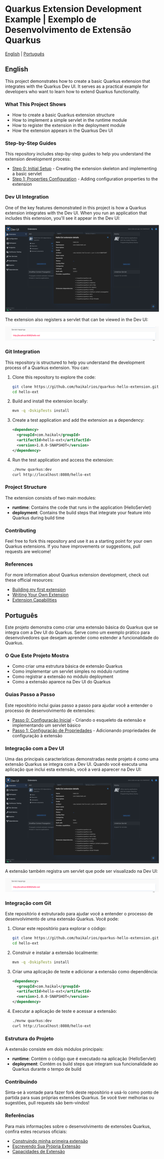 # Quarkus Extension Development Example | Exemplo de Desenvolvimento de Extensão Quarkus

[English](#english) | [Português](#português)

## English

This project demonstrates how to create a basic Quarkus extension that integrates with the Quarkus Dev UI. It serves as a practical example for developers who want to learn how to extend Quarkus functionality.

### What This Project Shows

- How to create a basic Quarkus extension structure
- How to implement a simple servlet in the runtime module
- How to register the extension in the deployment module
- How the extension appears in the Quarkus Dev UI

### Step-by-Step Guides

This repository includes step-by-step guides to help you understand the extension development process:

- [Step 0: Initial Setup](README.step.0-initial.md) - Creating the extension skeleton and implementing a basic servlet
- [Step 1: Properties Configuration](README.step.1-properties.md) - Adding configuration properties to the extension

### Dev UI Integration

One of the key features demonstrated in this project is how a Quarkus extension integrates with the Dev UI. When you run an application that includes this extension, you'll see it appear in the Dev UI:

![Extension in Dev UI](img/dev-ui-extension-hello.png)

The extension also registers a servlet that can be viewed in the Dev UI:

![Servlet in Dev UI](img/dev-ui-extension-servlet.png)

### Git Integration

This repository is structured to help you understand the development process of a Quarkus extension. You can:

1. Clone this repository to explore the code:
   ```bash
   git clone https://github.com/haikalrios/quarkus-hello-extension.git
   cd hello-ext
   ```

2. Build and install the extension locally:
   ```bash
   mvn -q -DskipTests install
   ```

3. Create a test application and add the extension as a dependency:
   ```xml
   <dependency>
     <groupId>com.haikal</groupId>
     <artifactId>hello-ext</artifactId>
     <version>1.0.0-SNAPSHOT</version>
   </dependency>
   ```

4. Run the test application and access the extension:
   ```bash
   ./mvnw quarkus:dev
   curl http://localhost:8080/hello-ext          
   ```

### Project Structure

The extension consists of two main modules:

- **runtime**: Contains the code that runs in the application (HelloServlet)
- **deployment**: Contains the build steps that integrate your feature into Quarkus during build time

### Contributing

Feel free to fork this repository and use it as a starting point for your own Quarkus extensions. If you have improvements or suggestions, pull requests are welcome!

### References

For more information about Quarkus extension development, check out these official resources:

- [Building my first extension](https://quarkus.io/guides/building-my-first-extension)
- [Writing Your Own Extension](https://quarkus.io/guides/writing-extensions)
- [Extension Capabilities](https://quarkus.io/guides/capabilities)

## Português

Este projeto demonstra como criar uma extensão básica do Quarkus que se integra com a Dev UI do Quarkus. Serve como um exemplo prático para desenvolvedores que desejam aprender como estender a funcionalidade do Quarkus.

### O Que Este Projeto Mostra

- Como criar uma estrutura básica de extensão Quarkus
- Como implementar um servlet simples no módulo runtime
- Como registrar a extensão no módulo deployment
- Como a extensão aparece na Dev UI do Quarkus

### Guias Passo a Passo

Este repositório inclui guias passo a passo para ajudar você a entender o processo de desenvolvimento de extensões:

- [Passo 0: Configuração Inicial](README.step.0-initial.md) - Criando o esqueleto da extensão e implementando um servlet básico
- [Passo 1: Configuração de Propriedades](README.step.1-properties.md) - Adicionando propriedades de configuração à extensão

### Integração com a Dev UI

Uma das principais características demonstradas neste projeto é como uma extensão Quarkus se integra com a Dev UI. Quando você executa uma aplicação que inclui esta extensão, você a verá aparecer na Dev UI:

![Extensão na Dev UI](img/dev-ui-extension-hello.png)

A extensão também registra um servlet que pode ser visualizado na Dev UI:

![Servlet na Dev UI](img/dev-ui-extension-servlet.png)

### Integração com Git

Este repositório é estruturado para ajudar você a entender o processo de desenvolvimento de uma extensão Quarkus. Você pode:

1. Clonar este repositório para explorar o código:
   ```bash
   git clone https://github.com/haikalrios/quarkus-hello-extension.git
   cd hello-ext
   ```

2. Construir e instalar a extensão localmente:
   ```bash
   mvn -q -DskipTests install
   ```

3. Criar uma aplicação de teste e adicionar a extensão como dependência:
   ```xml
   <dependency>
     <groupId>com.haikal</groupId>
     <artifactId>hello-ext</artifactId>
     <version>1.0.0-SNAPSHOT</version>
   </dependency>
   ```

4. Executar a aplicação de teste e acessar a extensão:
   ```bash
   ./mvnw quarkus:dev
   curl http://localhost:8080/hello-ext           
   ```

### Estrutura do Projeto

A extensão consiste em dois módulos principais:

- **runtime**: Contém o código que é executado na aplicação (HelloServlet)
- **deployment**: Contém os build steps que integram sua funcionalidade ao Quarkus durante o tempo de build

### Contribuindo

Sinta-se à vontade para fazer fork deste repositório e usá-lo como ponto de partida para suas próprias extensões Quarkus. Se você tiver melhorias ou sugestões, pull requests são bem-vindos!

### Referências

Para mais informações sobre o desenvolvimento de extensões Quarkus, confira estes recursos oficiais:

- [Construindo minha primeira extensão](https://quarkus.io/guides/building-my-first-extension)
- [Escrevendo Sua Própria Extensão](https://quarkus.io/guides/writing-extensions)
- [Capacidades de Extensão](https://quarkus.io/guides/capabilities)
